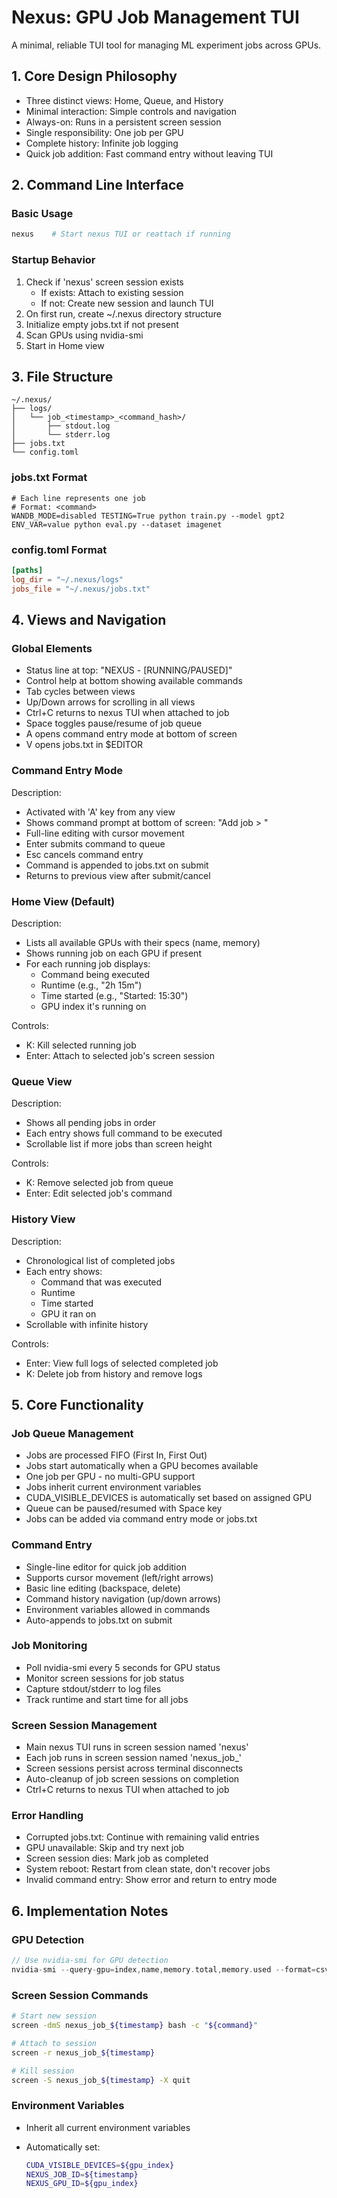 # Nexus: GPU Job Management TUI

A minimal, reliable TUI tool for managing ML experiment jobs across GPUs.

## 1. Core Design Philosophy

- Three distinct views: Home, Queue, and History
- Minimal interaction: Simple controls and navigation
- Always-on: Runs in a persistent screen session
- Single responsibility: One job per GPU
- Complete history: Infinite job logging
- Quick job addition: Fast command entry without leaving TUI

## 2. Command Line Interface

### Basic Usage

```bash
nexus    # Start nexus TUI or reattach if running
```

### Startup Behavior

1. Check if 'nexus' screen session exists
   - If exists: Attach to existing session
   - If not: Create new session and launch TUI
2. On first run, create ~/.nexus directory structure
3. Initialize empty jobs.txt if not present
4. Scan GPUs using nvidia-smi
5. Start in Home view

## 3. File Structure

```
~/.nexus/
├── logs/
│   └── job_<timestamp>_<command_hash>/
│       ├── stdout.log
│       └── stderr.log
├── jobs.txt
└── config.toml
```

### jobs.txt Format

```
# Each line represents one job
# Format: <command>
WANDB_MODE=disabled TESTING=True python train.py --model gpt2
ENV_VAR=value python eval.py --dataset imagenet
```

### config.toml Format

```toml
[paths]
log_dir = "~/.nexus/logs"
jobs_file = "~/.nexus/jobs.txt"
```

## 4. Views and Navigation

### Global Elements

- Status line at top: "NEXUS - [RUNNING/PAUSED]"
- Control help at bottom showing available commands
- Tab cycles between views
- Up/Down arrows for scrolling in all views
- Ctrl+C returns to nexus TUI when attached to job
- Space toggles pause/resume of job queue
- A opens command entry mode at bottom of screen
- V opens jobs.txt in $EDITOR

### Command Entry Mode

Description:

- Activated with 'A' key from any view
- Shows command prompt at bottom of screen: "Add job > "
- Full-line editing with cursor movement
- Enter submits command to queue
- Esc cancels command entry
- Command is appended to jobs.txt on submit
- Returns to previous view after submit/cancel

### Home View (Default)

Description:

- Lists all available GPUs with their specs (name, memory)
- Shows running job on each GPU if present
- For each running job displays:
  - Command being executed
  - Runtime (e.g., "2h 15m")
  - Time started (e.g., "Started: 15:30")
  - GPU index it's running on

Controls:

- K: Kill selected running job
- Enter: Attach to selected job's screen session

### Queue View

Description:

- Shows all pending jobs in order
- Each entry shows full command to be executed
- Scrollable list if more jobs than screen height

Controls:

- K: Remove selected job from queue
- Enter: Edit selected job's command

### History View

Description:

- Chronological list of completed jobs
- Each entry shows:
  - Command that was executed
  - Runtime
  - Time started
  - GPU it ran on
- Scrollable with infinite history

Controls:

- Enter: View full logs of selected completed job
- K: Delete job from history and remove logs

## 5. Core Functionality

### Job Queue Management

- Jobs are processed FIFO (First In, First Out)
- Jobs start automatically when a GPU becomes available
- One job per GPU - no multi-GPU support
- Jobs inherit current environment variables
- CUDA_VISIBLE_DEVICES is automatically set based on assigned GPU
- Queue can be paused/resumed with Space key
- Jobs can be added via command entry mode or jobs.txt

### Command Entry

- Single-line editor for quick job addition
- Supports cursor movement (left/right arrows)
- Basic line editing (backspace, delete)
- Command history navigation (up/down arrows)
- Environment variables allowed in commands
- Auto-appends to jobs.txt on submit

### Job Monitoring

- Poll nvidia-smi every 5 seconds for GPU status
- Monitor screen sessions for job status
- Capture stdout/stderr to log files
- Track runtime and start time for all jobs

### Screen Session Management

- Main nexus TUI runs in screen session named 'nexus'
- Each job runs in screen session named 'nexus_job_<timestamp>'
- Screen sessions persist across terminal disconnects
- Auto-cleanup of job screen sessions on completion
- Ctrl+C returns to nexus TUI when attached to job

### Error Handling

- Corrupted jobs.txt: Continue with remaining valid entries
- GPU unavailable: Skip and try next job
- Screen session dies: Mark job as completed
- System reboot: Restart from clean state, don't recover jobs
- Invalid command entry: Show error and return to entry mode

## 6. Implementation Notes

### GPU Detection

```rust
// Use nvidia-smi for GPU detection
nvidia-smi --query-gpu=index,name,memory.total,memory.used --format=csv
```

### Screen Session Commands

```bash
# Start new session
screen -dmS nexus_job_${timestamp} bash -c "${command}"

# Attach to session
screen -r nexus_job_${timestamp}

# Kill session
screen -S nexus_job_${timestamp} -X quit
```

### Environment Variables

- Inherit all current environment variables
- Automatically set:

  ```bash
  CUDA_VISIBLE_DEVICES=${gpu_index}
  NEXUS_JOB_ID=${timestamp}
  NEXUS_GPU_ID=${gpu_index}
  ```
